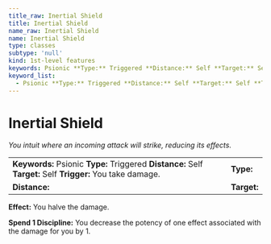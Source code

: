 ```yaml
---
title_raw: Inertial Shield
title: Inertial Shield
name_raw: Inertial Shield
name: Inertial Shield
type: classes
subtype: 'null'
kind: 1st-level features
keywords: Psionic **Type:** Triggered **Distance:** Self **Target:** Self **Trigger:** You take damage.
keyword_list:
  - Psionic **Type:** Triggered **Distance:** Self **Target:** Self **Trigger:** You take damage.
---
```


# Inertial Shield

*You intuit where an incoming attack will strike, reducing its effects.*

|                                                                                                             |             |
| :---------------------------------------------------------------------------------------------------------- | :---------- |
| **Keywords:** Psionic **Type:** Triggered **Distance:** Self **Target:** Self **Trigger:** You take damage. | **Type:**   |
| **Distance:**                                                                                               | **Target:** |

**Effect:** You halve the damage.

**Spend 1 Discipline:** You decrease the potency of one effect associated with the damage for you by 1.
